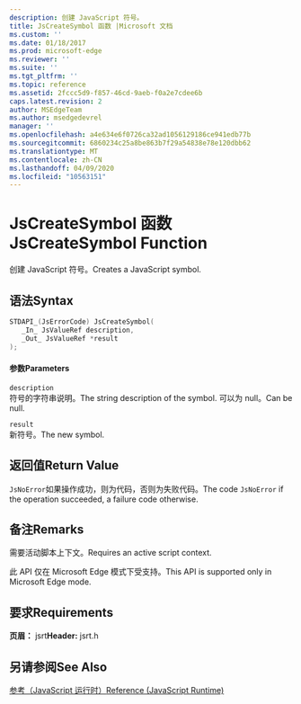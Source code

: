 ```yaml
---
description: 创建 JavaScript 符号。
title: JsCreateSymbol 函数 |Microsoft 文档
ms.custom: ''
ms.date: 01/18/2017
ms.prod: microsoft-edge
ms.reviewer: ''
ms.suite: ''
ms.tgt_pltfrm: ''
ms.topic: reference
ms.assetid: 2fccc5d9-f857-46cd-9aeb-f0a2e7cdee6b
caps.latest.revision: 2
author: MSEdgeTeam
ms.author: msedgedevrel
manager: ''
ms.openlocfilehash: a4e634e6f0726ca32ad1056129186ce941edb77b
ms.sourcegitcommit: 6860234c25a8be863b7f29a54838e78e120dbb62
ms.translationtype: MT
ms.contentlocale: zh-CN
ms.lasthandoff: 04/09/2020
ms.locfileid: "10563151"
---
```

# <span data-ttu-id="3819a-103">JsCreateSymbol 函数</span><span class="sxs-lookup"><span data-stu-id="3819a-103">JsCreateSymbol Function</span></span>
<span data-ttu-id="3819a-104">创建 JavaScript 符号。</span><span class="sxs-lookup"><span data-stu-id="3819a-104">Creates a JavaScript symbol.</span></span>
  
## <span data-ttu-id="3819a-105">语法</span><span class="sxs-lookup"><span data-stu-id="3819a-105">Syntax</span></span>  
  
```cpp  
STDAPI_(JsErrorCode) JsCreateSymbol(  
   _In_ JsValueRef description,  
   _Out_ JsValueRef *result  
);  
```  
  
#### <span data-ttu-id="3819a-106">参数</span><span class="sxs-lookup"><span data-stu-id="3819a-106">Parameters</span></span>  
 `description`  
 <span data-ttu-id="3819a-107">符号的字符串说明。</span><span class="sxs-lookup"><span data-stu-id="3819a-107">The string description of the symbol.</span></span> <span data-ttu-id="3819a-108">可以为 null。</span><span class="sxs-lookup"><span data-stu-id="3819a-108">Can be null.</span></span>  
  
 `result`  
 <span data-ttu-id="3819a-109">新符号。</span><span class="sxs-lookup"><span data-stu-id="3819a-109">The new symbol.</span></span>  
  
## <span data-ttu-id="3819a-110">返回值</span><span class="sxs-lookup"><span data-stu-id="3819a-110">Return Value</span></span>  
 <span data-ttu-id="3819a-111">`JsNoError`如果操作成功，则为代码，否则为失败代码。</span><span class="sxs-lookup"><span data-stu-id="3819a-111">The code `JsNoError` if the operation succeeded, a failure code otherwise.</span></span>  
  
## <span data-ttu-id="3819a-112">备注</span><span class="sxs-lookup"><span data-stu-id="3819a-112">Remarks</span></span>  
 <span data-ttu-id="3819a-113">需要活动脚本上下文。</span><span class="sxs-lookup"><span data-stu-id="3819a-113">Requires an active script context.</span></span>  
  
 <span data-ttu-id="3819a-114">此 API 仅在 Microsoft Edge 模式下受支持。</span><span class="sxs-lookup"><span data-stu-id="3819a-114">This API is supported only in Microsoft Edge mode.</span></span>  
  
## <span data-ttu-id="3819a-115">要求</span><span class="sxs-lookup"><span data-stu-id="3819a-115">Requirements</span></span>  
 <span data-ttu-id="3819a-116">**页眉：** jsrt</span><span class="sxs-lookup"><span data-stu-id="3819a-116">**Header:** jsrt.h</span></span>  
  
## <span data-ttu-id="3819a-117">另请参阅</span><span class="sxs-lookup"><span data-stu-id="3819a-117">See Also</span></span>  
 [<span data-ttu-id="3819a-118">参考（JavaScript 运行时）</span><span class="sxs-lookup"><span data-stu-id="3819a-118">Reference (JavaScript Runtime)</span></span>](../chakra-hosting/reference-javascript-runtime.md)